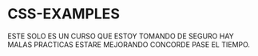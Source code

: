 # CSS-EXAMPLES
ESTE SOLO ES UN CURSO QUE ESTOY TOMANDO DE SEGURO HAY MALAS PRACTICAS
ESTARE MEJORANDO CONCORDE PASE EL TIEMPO.
